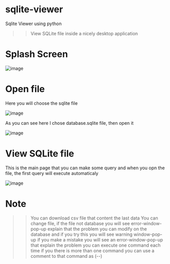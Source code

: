 # sqlite-viewer
Sqlite Viewer using python

>> View SQLite file inside a nicely desktop application


# Splash Screen

![image](https://user-images.githubusercontent.com/70474875/171047282-c71ed23f-e0c4-414f-b068-cdb848182a96.png)


# Open file

Here you will choose the sqlite file

![image](https://user-images.githubusercontent.com/70474875/171042912-6fffcd49-40a2-4d42-a99c-06baf633045f.png)

As you can see here I chose database.sqlite file, then open it

![image](https://user-images.githubusercontent.com/70474875/171043165-f3936ecf-a880-4a29-9942-fdc95276e335.png)


# View SQLite file

This is the main page that you can make some query and when you opn the file, the first query will execute automaticaly

![image](https://user-images.githubusercontent.com/70474875/171043372-235fc544-f1c3-4ea2-b171-86c1eb667f78.png)


# Note

>> You can download csv file that content the last data 
>> You can change file, if the file not database you will see error-window-pop-up explain that the problem
>> you can modify on the database and if you try this you will see warning window-pop-up
>> if you make a mistake you will see an error-window-pop-up that explain the problem
>> you can execute one command each time if you there is more than one command you can use a comment to that command as (--)
>> 



